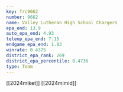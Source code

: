 ```yaml
---
key: frc9662
number: 9662
name: Valley Lutheran High School Chargers
epa_end: 13.9
auto_epa_end: 4.93
teleop_epa_end: 7.15
endgame_epa_end: 1.83
winrate: 0.4375
district_epa_rank: 269
district_epa_percentile: 0.4736
type: Team
---
```

[[2024miket]]
[[2024mimid]]
